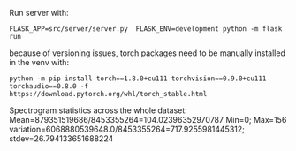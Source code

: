 Run server with: 

`FLASK_APP=src/server/server.py  FLASK_ENV=development python -m flask run`

because of versioning issues, torch packages need to be manually installed in the venv with: 

`python -m pip install torch==1.8.0+cu111 torchvision==0.9.0+cu111 torchaudio==0.8.0 -f https://download.pytorch.org/whl/torch_stable.html`

Spectrogram statistics across the whole dataset:
Mean=879351519686/8453355264=104.02396352970787
Min=0; Max=156
variation=6068880539648.0/8453355264=717.9255981445312; stdev=26.794133651688224